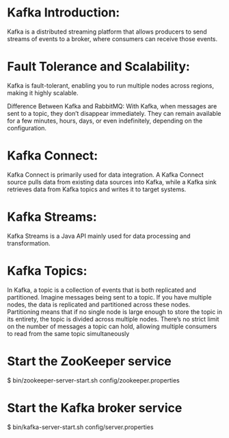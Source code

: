 # ﻿Kafka Introduction:
Kafka is a distributed streaming platform that allows producers to send streams of events to a broker, where consumers can receive those events.

# Fault Tolerance and Scalability:
Kafka is fault-tolerant, enabling you to run multiple nodes across regions, making it highly scalable.

Difference Between Kafka and RabbitMQ:
With Kafka, when messages are sent to a topic, they don’t disappear immediately. They can remain available for a few minutes, hours, days, or even indefinitely, depending on the configuration.

# Kafka Connect:
Kafka Connect is primarily used for data integration. A Kafka Connect source pulls data from existing data sources into Kafka, while a Kafka sink retrieves data from Kafka topics and writes it to target systems.

# Kafka Streams:
Kafka Streams is a Java API mainly used for data processing and transformation.

# Kafka Topics:
In Kafka, a topic is a collection of events that is both replicated and partitioned. Imagine messages being sent to a topic. If you have multiple nodes, the data is replicated and partitioned across these nodes. Partitioning means that if no single node is large enough to store the topic in its entirety, the topic is divided across multiple nodes. There’s no strict limit on the number of messages a topic can hold, allowing multiple consumers to read from the same topic simultaneously

# Start the ZooKeeper service
$ bin/zookeeper-server-start.sh config/zookeeper.properties

# Start the Kafka broker service
$ bin/kafka-server-start.sh config/server.properties
